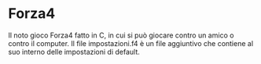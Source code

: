 # Forza4
Il noto gioco Forza4 fatto in C, in cui si può giocare contro un amico o contro il computer.
Il file impostazioni.f4 è un file aggiuntivo che contiene al suo interno delle impostazioni di default.



